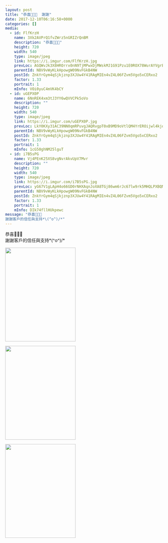 ```yaml
---
layout: post
title: "恭喜🎉🎉🎉  謝謝" 
date: 2017-12-10T06:16:58+0000 
categories: [] 
media:
  - id: FlfKrzH
    name: 3Xk2AVPrQ1fvZWrz5nGRIZrQnBM
    description: "恭喜🎉🎉🎉"   
    height: 720
    width: 540
    type: image/jpeg
    link: https://i.imgur.com/FlfKrzH.jpg
    prevLoc: AGQWvJk3X8HROrrx0nN9TjMPwxDjMWskMJ1G91Pzu1E0ROX78WurAYVgrBrMiLXW9E4AwgIDZk6g5PW7SyXWx5mMrriEvA3ORg6Qc69krxR9vlCK5VgRQLQLfW0r4VPmvQF3NjJZ9Gl5FxKzP8rnzgUAy1JqVm7Xh1xB01jEOPINPP6kv97wFvYKDBBr7rHNDp1LoJ0RTmxmWwrAoGhgkln0oDEkC8PAK4K3MzFB6ORJmwNyUG7lOBZQ06S5O35489qOCvn
    parentId: NBV9vWyKLkHpowgW09NvFGkB4NW
    postId: ZnkYrGym4qSjkjznp3XJUw4Y41RAgMIEn4vZ4L06FZvm5Vgo5xCERxo2
    factor: 1.33
    portrait: 1
    mInfo: VOi0yuC4mVK4bCY
  - id: uGEPX0P
    name: 6NnREK4xm3tJ3YY6wQVVCPk5oVo
    description: ""   
    height: 720
    width: 540
    type: image/jpeg
    link: https://i.imgur.com/uGEPX0P.jpg
    prevLoc: LkY0KXy31AC39NN0qmRPuvgJAQRvgpT0xB9MD9oVtlQM4YrEROijwl4kjojViJy7wG1x3MF05RDg9kNvS39nKozYDjhwOGBY4Y0BuGMlq4koR1t1nGkgG954cM05lPywPjcNj0pNWz68HqV47XGQ6yUxYJ9pyY3Vc7BqX725JNiYZZ5GmA7niXBAWNNvpncD1O33w1Vli5qGX6mOJvurnM16DKOmFNzg0W6pDyHMA8YnY3zlC018pEOrkKUR9XYJ461nipl
    parentId: NBV9vWyKLkHpowgW09NvFGkB4NW
    postId: ZnkYrGym4qSjkjznp3XJUw4Y41RAgMIEn4vZ4L06FZvm5Vgo5xCERxo2
    factor: 1.33
    portrait: 1
    mInfo: 1cG50ghNM25lguT
  - id: i7B5sPG
    name: Vj4PEnK25XS8vgNvrAkvUpV7Mvr
    description: ""   
    height: 720
    width: 540
    type: image/jpeg
    link: https://i.imgur.com/i7B5sPG.jpg
    prevLoc: yG67V1gLApH4o66GD0rNHXAqnJoXA8TGj86wm6rJc67lw9rk5MHQLPXBQNQ3uz1lOMR5wpF5QGPXjO2qSYpz1yj5DPuEo49EVAx3c31ZJLDr8JUMgyoVz5vWuXPEDy4xync7g8OEYGZ8sqV2mDwXymU745ymxnJZsW9O8W01KgfvAAwgJxrmip3jEKK5NNTWv2MMNAGwt0QRMz6lwKtKZvJG6q7ri0WwWvDGx4fm9Ojl7Eo9HmggBjpoDQuGy1710W7WSPr
    parentId: NBV9vWyKLkHpowgW09NvFGkB4NW
    postId: ZnkYrGym4qSjkjznp3XJUw4Y41RAgMIEn4vZ4L06FZvm5Vgo5xCERxo2
    factor: 1.33
    portrait: 1
    mInfo: DIk74fllHUkpewc
message: "恭喜🎉🎉🎉  
謝謝客戶的信任與支持*\(^o^)/*"
---
```


恭喜🎉🎉🎉  
謝謝客戶的信任與支持*\(^o^)/*


[//]: #media:  
<a href="https://i.imgur.com/FlfKrzH.jpg"><img src="https://i.imgur.com/FlfKrzH.jpg" height="300" width="225" /></a> 
  

<a href="https://i.imgur.com/uGEPX0P.jpg"><img src="https://i.imgur.com/uGEPX0P.jpg" height="300" width="225" /></a> 
  

<a href="https://i.imgur.com/i7B5sPG.jpg"><img src="https://i.imgur.com/i7B5sPG.jpg" height="300" width="225" /></a> 
 
